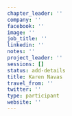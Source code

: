 ```yaml
---
chapter_leader: ''
company: ''
facebook: ''
image: ''
job_title: ''
linkedin: ''
notes: ''
project_leader: ''
sessions: []
status: add-details
title: Karen Navas
travel_from: ''
twitter: ''
type: participant
website: ''
---
```


<!-- put more details about participant here -->